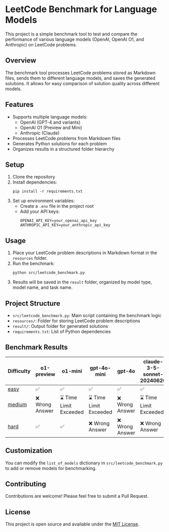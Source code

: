 # LeetCode Benchmark for Language Models

This project is a simple benchmark tool to test and compare the performance of various language models (OpenAI, OpenAI O1, and Anthropic) on LeetCode problems.

## Overview

The benchmark tool processes LeetCode problems stored as Markdown files, sends them to different language models, and saves the generated solutions. It allows for easy comparison of solution quality across different models.

## Features

- Supports multiple language models:
  - OpenAI (GPT-4 and variants)
  - OpenAI O1 (Preview and Mini)
  - Anthropic (Claude)
- Processes LeetCode problems from Markdown files
- Generates Python solutions for each problem
- Organizes results in a structured folder hierarchy

## Setup

1. Clone the repository
2. Install dependencies:
   ```
   pip install -r requirements.txt
   ```
3. Set up environment variables:
   - Create a `.env` file in the project root
   - Add your API keys:
     ```
     OPENAI_API_KEY=your_openai_api_key
     ANTHROPIC_API_KEY=your_anthropic_api_key
     ```

## Usage

1. Place your LeetCode problem descriptions in Markdown format in the `resources` folder.
2. Run the benchmark:
   ```
   python src/leetcode_benchmark.py
   ```
3. Results will be saved in the `result` folder, organized by model type, model name, and task name.

## Project Structure

- `src/leetcode_benchmark.py`: Main script containing the benchmark logic
- `resources/`: Folder for storing LeetCode problem descriptions
- `result/`: Output folder for generated solutions
- `requirements.txt`: List of Python dependencies

## Benchmark Results



| Difficulty                                                                                   | o1-preview     | o1-mini                | gpt-4o-mini            | gpt-4o         | claude-3-5-sonnet-20240620 |
|----------------------------------------------------------------------------------------------|----------------|------------------------|------------------------|----------------|----------------------------|
| [easy](https://leetcode.com/problems/convert-date-to-binary/description/)                    | ✅              | ✅                      | ✅                      | ✅              | ✅                          |
| [medium](https://leetcode.com/problems/reach-end-of-array-with-max-score/description/)       | ❌ Wrong Answer | ⌛️ Time Limit Exceeded | ⌛️ Time Limit Exceeded | ❌ Wrong Answer | ⌛️ Time Limit Exceeded     |
| [hard](https://leetcode.com/problems/maximum-number-of-moves-to-kill-all-pawns/description/) | ✅              | ✅                      | ❌ Wrong Answer         | ❌ Wrong Answer | ❌ Wrong Answer             |


## Customization

You can modify the `list_of_models` dictionary in `src/leetcode_benchmark.py` to add or remove models for benchmarking.

## Contributing

Contributions are welcome! Please feel free to submit a Pull Request.

## License

This project is open source and available under the [MIT License](LICENSE).


